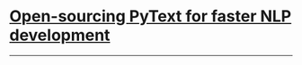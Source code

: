 # [Open-sourcing PyText for faster NLP development][source]


----------------------------------------------------------------
[source]: https://code.fb.com/ai-research/pytext-open-source-nlp-framework/